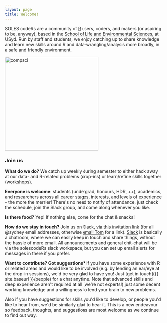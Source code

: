 ```yaml
---
layout: page
title: Welcome!
---
```


SOLES codeRs are a community of [R](https://www.r-project.org) users, coders, and makers (or aspiring to be, anyway), based in the [School of Life and Environmental Sciences](https://www.sydney.edu.au/science/schools/school-of-life-and-environmental-sciences.html), at USyd. Run by staff and students, we enjoy catching up to share knowledge and learn new skills around R and data-wrangling/analysis more broadly, in a safe and friendly environment. 

<img src="{{ site.baseurl }}/assets/compsci.png" title="compsci" style="float:centre;" width="300" height="300">

### Join us

**What do we do?** We catch up weekly during semester to either hack away at our data- and R-related problems (drop-ins) or learn/refine skills together (workshops).

**Everyone is welcome**: students (undergrad, honours, HDR, ++), academics, and researchers across all career stages, interests, and levels of experience - the more the merrier! There's no need to notify of attendance, just check the schedule, join the Slack group, and come along whenever you like.

**Is there food?** Yep! If nothing else, come for the chat & snacks!

**How do we stay in touch?** Join us on Slack, [via this invitation link](https://join.slack.com/t/solescoders/signup) (for all @sydney email addresses, otherwise [email Tom](mailto:thomas.white@sydney.edu.au) for a link). [Slack](https://slack.com/intl/en-au/) is basically a chatroom, where we can easily keep in touch and share things, without the hassle of more email. All announcements and general chit-chat will be via the solescodeRs slack workspace, but you can set up email alerts for messages in there if you prefer.

**Want to contribute? Got suggestions?** If you have some experience with R or related areas and would like to be involved (e.g. by lending an ear/eye at the drop-in sessions), we'd be very glad to have you! Just [get in touch]({{ site.baseurl }}/people) for a chat anytime. Note that advanced skills and deep experience aren't required at all (we're not experts!) just some decent working knowledge and a willingness to lend your brain to new problems.

Also if you have suggestions for skills you'd like to develop, or people you'd like to hear from, we'd be similarly glad to hear it. This is a new endeavour so feedback, thoughts, and suggestions are most welcome as we continue to find out way. 



